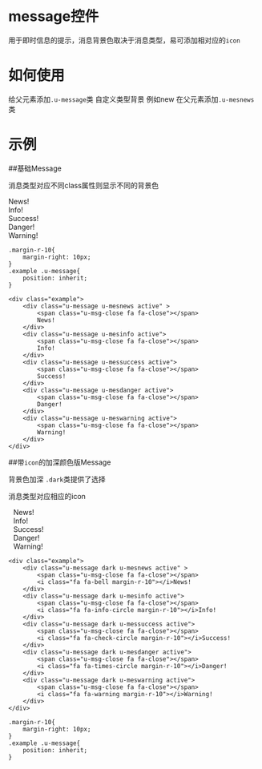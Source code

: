 # message控件

用于即时信息的提示，消息背景色取决于消息类型，易可添加相对应的`icon`

# 如何使用

给父元素添加`.u-message`类
自定义类型背景  例如new  在父元素添加`.u-mesnews`类

# 示例


##基础Message

消息类型对应不同class属性则显示不同的背景色

<div class="example-content"><style>.margin-r-10{
    margin-right: 10px; 
}
.example .u-message{
    position: inherit;
}
</style></div>
<div class="example-content"><div class="example">
    <div class="u-message u-mesnews active" >    
        <span class="u-msg-close fa fa-close"></span>
        News!
    </div>
    <div class="u-message u-mesinfo active">
        <span class="u-msg-close fa fa-close"></span>
        Info!
    </div>
    <div class="u-message u-messuccess active">    
        <span class="u-msg-close fa fa-close"></span>
        Success!
    </div>
    <div class="u-message u-mesdanger active">
        <span class="u-msg-close fa fa-close"></span>
        Danger!
    </div>
    <div class="u-message u-meswarning active">
        <span class="u-msg-close fa fa-close"></span>
        Warning!
    </div>
</div>
</div>
<div class="examples-code"><pre><code>.margin-r-10{
    margin-right: 10px; 
}
.example .u-message{
    position: inherit;
}</code></pre>
</div>
<div class="examples-code"><pre><code>&lt;div class="example">
    &lt;div class="u-message u-mesnews active" >    
        &lt;span class="u-msg-close fa fa-close">&lt;/span>
        News!
    &lt;/div>
    &lt;div class="u-message u-mesinfo active">
        &lt;span class="u-msg-close fa fa-close">&lt;/span>
        Info!
    &lt;/div>
    &lt;div class="u-message u-messuccess active">    
        &lt;span class="u-msg-close fa fa-close">&lt;/span>
        Success!
    &lt;/div>
    &lt;div class="u-message u-mesdanger active">
        &lt;span class="u-msg-close fa fa-close">&lt;/span>
        Danger!
    &lt;/div>
    &lt;div class="u-message u-meswarning active">
        &lt;span class="u-msg-close fa fa-close">&lt;/span>
        Warning!
    &lt;/div>
&lt;/div></code></pre>
</div>

##带`icon`的加深颜色版Message

背景色加深 `.dark`类提供了选择

消息类型对应相应的icon

<div class="example-content"><div class="example">
    <div class="u-message dark u-mesnews active" >    
        <span class="u-msg-close fa fa-close"></span>
        <i class="fa fa-bell margin-r-10"></i>News!
    </div>
    <div class="u-message dark u-mesinfo active">
        <span class="u-msg-close fa fa-close"></span>
        <i class="fa fa-info-circle margin-r-10"></i>Info!
    </div>
    <div class="u-message dark u-messuccess active">    
        <span class="u-msg-close fa fa-close"></span>
        <i class="fa fa-check-circle margin-r-10"></i>Success!
    </div>
    <div class="u-message dark u-mesdanger active">
        <span class="u-msg-close fa fa-close"></span>
        <i class="fa fa-times-circle margin-r-10"></i>Danger!
    </div>
    <div class="u-message dark u-meswarning active">
        <span class="u-msg-close fa fa-close"></span>
        <i class="fa fa-warning margin-r-10"></i>Warning!
    </div>
</div>
</div>
<div class="example-content"><style>.margin-r-10{
    margin-right: 10px; 
}
.example .u-message{
    position: inherit;
}
</style></div>
<div class="examples-code"><pre><code>&lt;div class="example">
    &lt;div class="u-message dark u-mesnews active" >    
        &lt;span class="u-msg-close fa fa-close">&lt;/span>
        &lt;i class="fa fa-bell margin-r-10">&lt;/i>News!
    &lt;/div>
    &lt;div class="u-message dark u-mesinfo active">
        &lt;span class="u-msg-close fa fa-close">&lt;/span>
        &lt;i class="fa fa-info-circle margin-r-10">&lt;/i>Info!
    &lt;/div>
    &lt;div class="u-message dark u-messuccess active">    
        &lt;span class="u-msg-close fa fa-close">&lt;/span>
        &lt;i class="fa fa-check-circle margin-r-10">&lt;/i>Success!
    &lt;/div>
    &lt;div class="u-message dark u-mesdanger active">
        &lt;span class="u-msg-close fa fa-close">&lt;/span>
        &lt;i class="fa fa-times-circle margin-r-10">&lt;/i>Danger!
    &lt;/div>
    &lt;div class="u-message dark u-meswarning active">
        &lt;span class="u-msg-close fa fa-close">&lt;/span>
        &lt;i class="fa fa-warning margin-r-10">&lt;/i>Warning!
    &lt;/div>
&lt;/div></code></pre>
</div>
<div class="examples-code"><pre><code>.margin-r-10{
    margin-right: 10px; 
}
.example .u-message{
    position: inherit;
}</code></pre>
</div>


<!--### 示例1

示例1说明

### 示例2

示例2说-->